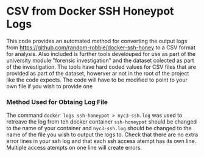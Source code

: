 # CSV from Docker SSH Honeypot Logs
This code provides an automated method for converting the output logs from https://github.com/random-robbie/docker-ssh-honey to a CSV format for analysis.
Also included is further tools develouped for use as part of the university module "forensic investigation" and the dataset colected as part of the investigation. The tools have hard coded values for CSV files that are provided as part of the dataset, howerver ar not in the root of the project like the code expects. The code will have to be modified to point to your own file if you wish to provide one

### Method Used for Obtaing Log File
The command `docker logs ssh-honeypot > nyc3-ssh.log` was used to retreave the log from teh docker container `ssh-honeypot` should be changed to the name of your container and `nyc3-ssh.log` should be changed to the name of the file you wish to output the logs to. Check that there are no extra error lines in your ssh log and that each ssh access atempt has its own line. Multiple access atempts on one line will create errors.
